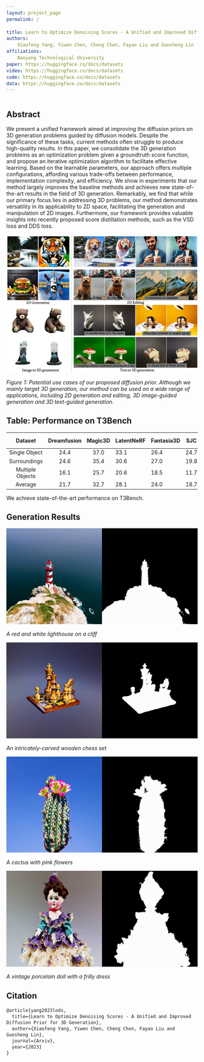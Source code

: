 ```yaml
---
layout: project_page
permalink: /

title: Learn to Optimize Denoising Scores - A Unified and Improved Diffusion Prior for 3D Generation
authors:
    Xiaofeng Yang, Yiwen Chen, Cheng Chen, Fayao Liu and Guosheng Lin
affiliations:
    Nanyang Technological University
paper: https://huggingface.co/docs/datasets
video: https://huggingface.co/docs/datasets
code: https://huggingface.co/docs/datasets
data: https://huggingface.co/docs/datasets
---
```


<div class="columns is-centered has-text-centered">
    <div class="column is-four-fifths">
        <h2>Abstract</h2>
        <div class="content has-text-justified">
We present a unified framework aimed at improving the diffusion priors on 3D generation problems guided by diffusion models. Despite the significance of these tasks, current methods often struggle to produce high-quality results. In this paper, we consolidate the 3D generation problems as an optimization problem given a groundtruth score function, and propose an iterative optimization algorithm to facilitate effective learning. Based on the learnable parameters, our approach offers multiple configurations, affording various trade-offs between performance, implementation complexity, and efficiency. We show in experiments that our method largely improves the baseline methods and achieves new state-of-the-art results in the field of 3D generation. Remarkably, we find that while our primary focus lies in addressing 3D problems, our method demonstrates versatility in its applicability to 2D space, facilitating the generation and manipulation of 2D images. Furthermore, our framework provides valuable insights into recently proposed score distillation methods, such as the VSD loss and DDS loss.
        </div>
    </div>
</div>



![Demo](/static/image/demo.PNG)

*Figure 1: Potential use cases of our proposed diffusion prior. Although we mainly target 3D generation, our method can be used on a wide range of applications, including 2D generation and editing, 3D image-guided generation and 3D text-guided generation.*

## Table: Performance on T3Bench

|     Dataset      | Dreamfusion | Magic3D | LatentNeRF | Fantasia3D | SJC  | ProlificDreamer | LODS (Embedding) | LODS (LoRA) |
|:----------------:|:-----------:|:-------:|------------|------------|------|-----------------|------------------|-------------|
|  Single Object   |    24.4     |  37.0   | 33.1       | 26.4       | 24.7 | 49.4            | **52.3**         |             |
|   Surroundings   |    24.6     |  35.4   | 30.6       | 27.0       | 19.8 | 44.8            | **49.8**         |             |
| Multiple Objects |    16.1     |  25.7   | 20.6       | 18.5       | 11.7 | 35.8            | **39.7**         |             |
|     Average      |    21.7     |  32.7   | 28.1       | 24.0       | 18.7 | 43.3            | **47.3**         |             |

We achieve state-of-the-art performance on T3Bench.

## Generation Results


![](/static/image/demo_gif1.gif)

*A red and white lighthouse on a cliff*

![](/static/image/demo_gif2.gif)

*An intricately-carved wooden chess set*

![](/static/image/demo_gif3.gif)

*A cactus with pink flowers*

![](/static/image/demo_gif4.gif)

*A vintage porcelain doll with a frilly dress*
## Citation
```
@article{yang2023lods,
  title={Learn to Optimize Denoising Scores - A Unified and Improved Diffusion Prior for 3D Generation},
  author={Xiaofeng Yang, Yiwen Chen, Cheng Chen, Fayao Liu and Guosheng Lin},
  journal={Arxiv},
  year={2023}
}
```
